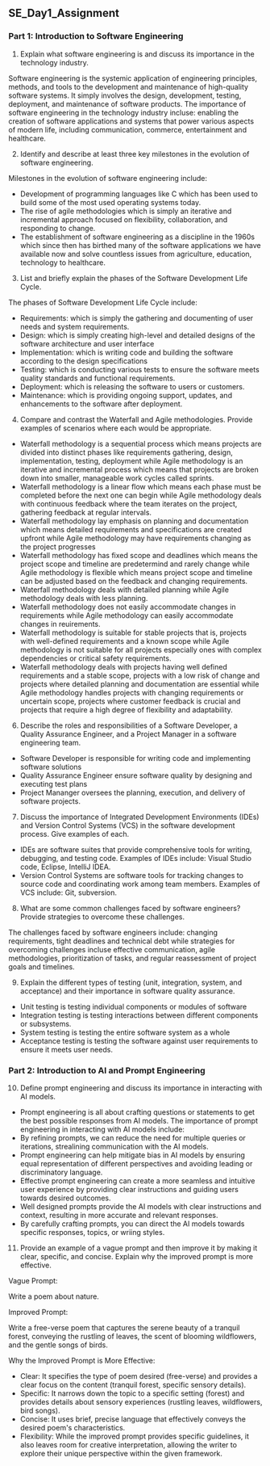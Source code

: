 ## SE_Day1_Assignment

### Part 1: Introduction to Software Engineering

1. Explain what software engineering is and discuss its importance in the technology industry.

Software engineering is the systemic application of engineering principles, methods, and tools to the development and maintenance of high-quality software systems. It simply involves the design, development, testing, deployment, and maintenance of software products. The importance of software engineering in the technology industry incluse: enabling the creation of software applications and systems that power various aspects of modern life, including communication, commerce, entertainment and healthcare.

2. Identify and describe at least three key milestones in the evolution of software engineering.

Milestones in the evolution of software engineering include:

- Development of programming languages like C which has been used to build some of the most used operating systems today.
- The rise of agile methodologies which is simply an iterative and incremental approach focused on flexibility, collaboration, and responding to change.
- The establishment of software engineering as a discipline in the 1960s which since then has birthed many of the software applications we have available now and solve countless issues from agriculture, education, technology to healthcare.

3. List and briefly explain the phases of the Software Development Life Cycle.

The phases of Software Development Life Cycle include:

- Requirements: which is simply the gathering and documenting of user needs and system requirements.
- Design: which is simply creating high-level and detailed designs of the software architecture and user interface
- Implementation: which is writing code and building the software according to the design specifications
- Testing: which is conducting various tests to ensure the software meets quality standards and functional requirements.
- Deployment: which is releasing the software to users or customers.
- Maintenance: which is providing ongoing support, updates, and enhancements to the software after deployment.
  
4. Compare and contrast the Waterfall and Agile methodologies. Provide examples of scenarios where each would be appropriate.

- Waterfall methodology is a sequential process which means projects are divided into distinct phases like requirements gathering, design, implementation, testing, deployment while Agile methodology is an iterative and incremental process which means that projects are broken down into smaller, manageable work cycles called sprints.
- Waterfall methodology is a linear flow which means each phase must be completed before the next one can begin while Agile methodology deals with continuous feedback where the team iterates on the project, gathering feedback at regular intervals.
- Waterfall methodology lay emphasis on planning and documentation which means detailed requirements and specifications are created upfront while Agile methodology may have requirements changing as the project progresses
- Waterfall methodology has fixed scope and deadlines which means the project scope and timeline are predetermind and rarely change while Agile methodology is flexible which means project scope and timeline can be adjusted  based on the feedback and changing requirements.
- Waterfall methodology deals with detailed planning while Agile methodology deals with less planning.
- Waterfall methodology does not easily accommodate changes in requirements while Agile methodology can easily accommodate changes in reuirements.
- Waterfall methodology is suitable for stable projects that is, projects with well-defined requirements and a known scope while Agile methodology is not suitable for all projects especially ones with complex dependencies or critical safety requirements.
- Waterfall methodology deals with projects having well defined requirements and a stable scope, projects with a low risk of change and projects where detailed planning and documentation are essential while Agile methodology handles projects with changing requirements or uncertain scope, projects where customer feedback is crucial and projects that require a high degree of flexibility and adaptability.
  
6. Describe the roles and responsibilities of a Software Developer, a Quality Assurance Engineer, and a Project Manager in a software engineering team.

- Software Developer is responsible for writing code and implementing software solutions
- Quality Assurance Engineer ensure software quality by designing and executing test plans
- Project Mananger oversees the planning, execution, and delivery of software projects.

7. Discuss the importance of Integrated Development Environments (IDEs) and Version Control Systems (VCS) in the software development process. Give examples of each.

- IDEs are software suites that provide comprehensive tools for writing, debugging, and testing code. Examples of IDEs include: Visual Studio code, Eclipse, IntelliJ IDEA.
- Version Control Systems are software tools for tracking changes to source code and coordinating work among team members. Examples of VCS include: Git, subversion.

8. What are some common challenges faced by software engineers? Provide strategies to overcome these challenges.

The challenges faced by software engineers include: changing requirements, tight deadlines and technical debt while strategies for overcoming challenges incluse effective communication, agile methodologies, prioritization of tasks, and regular reassessment of project goals and timelines.

9. Explain the different types of testing (unit, integration, system, and acceptance) and their importance in software quality assurance.

- Unit testing is testing individual components or modules of software
- Integration testing is testing interactions between different components or subsystems.
- System testing is testing the entire software system as a whole
- Acceptance testing is testing the software against user requirements to ensure it meets user needs.

### Part 2: Introduction to AI and Prompt Engineering

10. Define prompt engineering and discuss its importance in interacting with AI models.

- Prompt engineering is all about crafting questions or statements to get the best possible responses from AI models. The importance of prompt engineering in interacting with AI models include:
- By refining prompts, we can reduce the need for multiple queries or iterations, strealining communication with the AI models.
- Prompt engineering can help mitigate bias in AI models by ensuring equal representation of different perspectives and avoiding leading or discriminatory language.
- Effective prompt engineering can create a more seamless and intuitive user experience by providing clear instructions and guiding users towards desired outcomes.
- Well designed prompts provide the AI models with clear instructions and context, resulting in more accurate and relevant responses.
- By carefully crafting prompts, you can direct the AI models towards specific responses, topics, or wriing styles.

11. Provide an example of a vague prompt and then improve it by making it clear, specific, and concise. Explain why the improved prompt is more effective.

Vague Prompt:

Write a poem about nature.

Improved Prompt:

Write a free-verse poem that captures the serene beauty of a tranquil forest, conveying the rustling of leaves, the scent of blooming wildflowers, and the gentle songs of birds.

Why the Improved Prompt is More Effective:

- Clear: It specifies the type of poem desired (free-verse) and provides a clear focus on the content (tranquil forest, specific sensory details).
- Specific: It narrows down the topic to a specific setting (forest) and provides details about sensory experiences (rustling leaves, wildflowers, bird songs).
- Concise: It uses brief, precise language that effectively conveys the desired poem's characteristics.
- Flexibility: While the improved prompt provides specific guidelines, it also leaves room for creative interpretation, allowing the writer to explore their unique perspective within the given framework.


